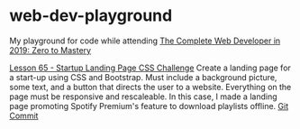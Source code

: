 # web-dev-playground
My playground for code while attending [The Complete Web Developer in 2019: Zero to Mastery](https://www.udemy.com/share/100HQLA0QTeF5RRHQ=/)


[Lesson 65 - Startup Landing Page CSS Challenge](https://abirrazzak.github.io/web-dev-playground/65-startup-landing-page/ "Lesson 65")
Create a landing page for a start-up using CSS and Bootstrap. Must include a background picture, some text, and a button that directs the user to a website. Everything on the page must be responsive and rescaleable. In this case, I made a landing page promoting Spotify Premium's feature to download playlists offline.
[Git Commit](https://github.com/AbirRazzak/web-dev-playground/commit/4c2f2a4a6a7433bc4a9f3e74acc34e1a9d5ff93a)
